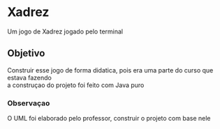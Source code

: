 # Xadrez
<p>Um jogo de Xadrez jogado pelo terminal</p>

## Objetivo
<p>Construir esse jogo de forma didatica, pois era uma parte do curso que estava fazendo<br>
a construçao do projeto foi feito com Java puro</p>

### Observaçao
<p>O UML foi elaborado pelo professor, construir o projeto com base nele</p>
